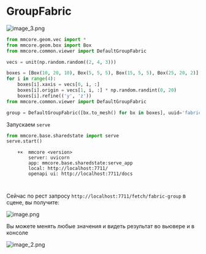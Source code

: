 # GroupFabric

![image_3.png](image_3.png)

```python
from mmcore.geom.vec import *
from mmcore.geom.box import Box
from mmcore.common.viewer import DefaultGroupFabric

vecs = unit(np.random.random((2, 4, 3)))

boxes = [Box(10, 20, 10), Box(5, 5, 5), Box(15, 5, 5), Box(25, 20, 2)]
for i in range(4):
    boxes[i].xaxis = vecs[0, i, :]
    boxes[i].origin = vecs[1, i, :] * np.random.randint(0, 20)
    boxes[i].refine(('y', 'z'))
from mmcore.common.viewer import DefaultGroupFabric

group = DefaultGroupFabric([bx.to_mesh() for bx in boxes], uuid='fabric-group')

```

Запускаем `serve`

``` python
from mmcore.base.sharedstate import serve
serve.start()
```

```
    +×  mmcore <version>
        server: uvicorn
        app: mmcore.base.sharedstate:serve_app
        local: http://localhost:7711/
        openapi ui: http://localhost:7711/docs
    
    
```

Сейчас по рест запросу `http://localhost:7711/fetch/fabric-group` в сцене, вы получите:

![image.png](image.png)

Вы можете менять любые значения и видеть результат во вьювере и в консоле

![image_2.png](image_2.png)